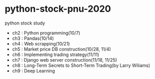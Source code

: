 # python-stock-pnu-2020
python stock study


- ch2 : Python programming(10/7)  
- ch3 : Pandas(10/14)  
- ch4 : Web scrapping(10/21)  
- ch5 : Market price DB construction(10/28, 11/4)    
- ch6 : Implementing trading strategy(11/11)  
- ch7 : Django web server construction(11/18, 11/25)  
- ch8 : Long-Term Secrets to Short-Term Trading(by Larry Wiliams)  
- ch9 : Deep Learning  
